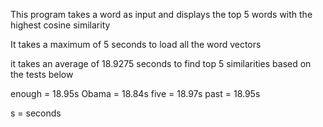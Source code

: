This program takes a word as input and displays the top 5 words with the highest cosine
similarity

It takes a maximum of 5 seconds to load all the word vectors

it takes an average of 18.9275 seconds to find top 5 similarities based on the
tests below

enough = 18.95s Obama = 18.84s five = 18.97s past = 18.95s

s = seconds
